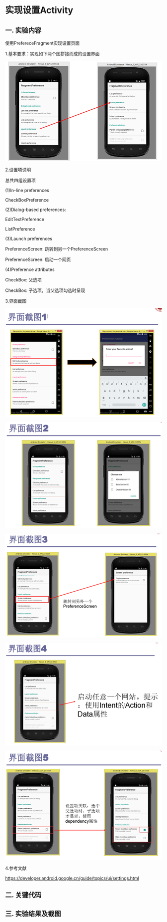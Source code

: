 # 实现设置Activity

## 一. 实验内容

使用PrefereceFragment实现设置页面

1.基本要求：实现如下两个图拼接而成的设置界面

![Image text](https://github.com/1045896802/SettingsActivity/blob/master/img/1y.png)


2.设置项说明

总共四组设置项

(1)In-line preferences

CheckBoxPreference

(2)Dialog-based preferences:

EditTextPreference

ListPreference

(3)Launch preferences

PreferenceScreen: 跳转到另一个PreferenceScreen

PreferenceScreen: 启动一个网页

(4)Preference attributes

CheckBox: 父选项

CheckBox: 子选项，当父选项勾选时呈现

3.界面截图

![Image text](https://github.com/1045896802/SettingsActivity/blob/master/img/2y.png)

![Image text](https://github.com/1045896802/SettingsActivity/blob/master/img/3y.png)

![Image text](https://github.com/1045896802/SettingsActivity/blob/master/img/4y.png)

![Image text](https://github.com/1045896802/SettingsActivity/blob/master/img/5y.png)

![Image text](https://github.com/1045896802/SettingsActivity/blob/master/img/6y.png)

4.参考文献

https://developer.android.google.cn/guide/topics/ui/settings.html

## 二. 关键代码

## 三. 实验结果及截图
